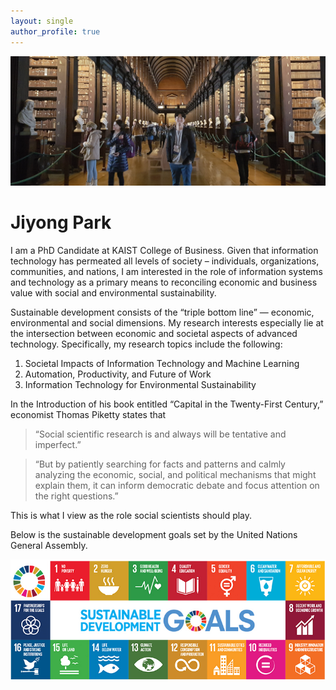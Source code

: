 ```yaml
---
layout: single
author_profile: true
---
```


![](/assets/images/home-photo.jpg)

# Jiyong Park 


I am a PhD Candidate at KAIST College of Business. Given that information technology has permeated all levels of society – individuals, organizations, communities, and nations, I am interested in the role of information systems and technology as a primary means to reconciling economic and business value with social and environmental sustainability. 

Sustainable development consists of the “triple bottom line” — economic, environmental and social dimensions. My research interests especially lie at the intersection between economic and societal aspects of advanced technology. Specifically, my research topics include the following:
1. Societal Impacts of Information Technology and Machine Learning
2. Automation, Productivity, and Future of Work
3. Information Technology for Environmental Sustainability

In the Introduction of his book entitled “Capital in the Twenty-First Century,” economist Thomas Piketty states that
> “Social scientific research is and always will be tentative and imperfect.”

> “But by patiently searching for facts and patterns and calmly analyzing the economic, social, and political mechanisms that might explain them, it can inform democratic debate and focus attention on the right questions.”

This is what I view as the role social scientists should play.


Below is the sustainable development goals set by the United Nations General Assembly.

![](/assets/images/SDGs.jpg)